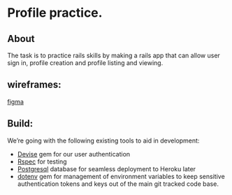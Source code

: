 # Profile practice. 

## About

The task is to practice rails skills by making a rails app that can allow user sign in, profile creation and profile listing and viewing.

## wireframes:

[figma](https://www.figma.com/file/L0oheCTQbpAMN2TXDalbN5nL/Profiles-wireframes-20171018)

## Build:

We&rsquo;re going with the following existing tools to aid in development:
* [Devise](https://github.com/plataformatec/devise) gem for our user authentication
* [Rspec](https://github.com/rspec/rspec-rails) for testing
* [Postgresql](https://www.postgresql.org/) database for seamless deployment to Heroku later
* [dotenv](https://github.com/bkeepers/dotenv) gem for management of environment variables to keep sensitive authentication tokens and keys out of the main git tracked code base.
